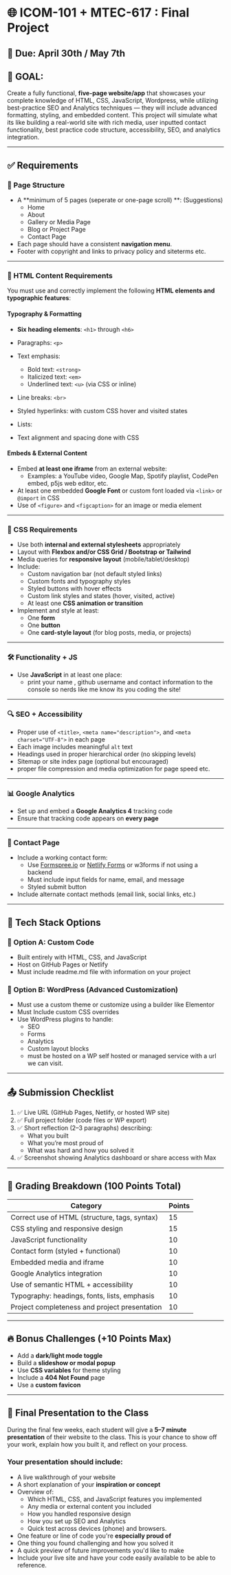 # 🌐 ICOM-101 + MTEC-617 : Final Project

## 📅 Due: April 30th / May 7th

## 🧠 GOAL:
Create a fully functional, **five-page website/app** that showcases your complete knowledge of HTML, CSS, JavaScript, Wordpress, while utilizing best-practice SEO and Analytics techniques — they will include advanced formatting, styling, and embedded content. This project will simulate what its like building a real-world site with rich media, user inputted contact functionality, best practice code structure, accessibility, SEO, and analytics integration.

---

## ✅ Requirements

### 📄 Page Structure
- A **minimum of 5 pages (seperate or one-page scroll) **: (Suggestions) 
  - Home
  - About
  - Gallery or Media Page
  - Blog or Project Page
  - Contact Page
- Each page should have a consistent **navigation menu**.
- Footer with copyright and links to privacy policy and siteterms etc.


---

### 🎨 HTML Content Requirements
You must use and correctly implement the following **HTML elements and typographic features**:

#### Typography & Formatting
- **Six heading elements**: `<h1>` through `<h6>`
- Paragraphs: `<p>`
- Text emphasis:
  - Bold text: `<strong>`
  - Italicized text: `<em>`
  - Underlined text: `<u>` (via CSS or inline)
- Line breaks: `<br>`

- Styled hyperlinks: with custom CSS hover and visited states
- Lists:
- Text alignment and spacing done with CSS

#### Embeds & External Content
- Embed **at least one iframe** from an external website:
  - Examples: a YouTube video, Google Map, Spotify playlist, CodePen embed, p5js web editor, etc.
- At least one embedded **Google Font** or custom font loaded via `<link>` or `@import` in CSS
- Use of `<figure>` and `<figcaption>` for an image or media element

---

### 🎨 CSS Requirements
- Use both **internal and external stylesheets** appropriately
- Layout with **Flexbox and/or CSS Grid / Bootstrap or Tailwind**
- Media queries for **responsive layout** (mobile/tablet/desktop)
- Include:
  - Custom navigation bar (not default styled links)
  - Custom fonts and typography styles
  - Styled buttons with hover effects
  - Custom link styles and states (hover, visited, active)
  - At least one **CSS animation or transition**
- Implement and style at least:
  - One **form**
  - One **button**
  - One **card-style layout** (for blog posts, media, or projects)

---

### 🛠️ Functionality + JS
- Use **JavaScript** in at least one place:
  - print your name , github username and contact information to the console so nerds like me know its you coding the site! 



---

### 🔍 SEO + Accessibility
- Proper use of `<title>`, `<meta name="description">`, and `<meta charset="UTF-8">` in each page
- Each image includes meaningful `alt` text
- Headings used in proper hierarchical order (no skipping levels)
- Sitemap or site index page (optional but encouraged)
- proper file compression and media optimization for page speed etc. 

---

### 📊 Google Analytics
- Set up and embed a **Google Analytics 4** tracking code
- Ensure that tracking code appears on **every page**

---

### 💌 Contact Page
- Include a working contact form:
  - Use [Formspree.io](https://formspree.io/) or [Netlify Forms](https://docs.netlify.com/forms/setup/) or w3forms if not using a backend
  - Must include input fields for name, email, and message
  - Styled submit button
- Include alternate contact methods (email link, social links, etc.)

---

## 🧩 Tech Stack Options

### 🔹 Option A: Custom Code
- Built entirely with HTML, CSS, and JavaScript
- Host on GitHub Pages or Netlify
- Must include readme.md file with information on your project

### 🔹 Option B: WordPress (Advanced Customization)
- Must use a custom theme or customize using a builder like Elementor
- Must Include custom CSS overrides 
- Use WordPress plugins to handle:
  - SEO
  - Forms
  - Analytics
  - Custom layout blocks
  - must be hosted on a WP self hosted or managed service with a url we can visit. 

---

## 📤 Submission Checklist
1. ✅ Live URL (GitHub Pages, Netlify, or hosted WP site)
2. ✅ Full project folder (code files or WP export)
3. ✅ Short reflection (2–3 paragraphs) describing:
   - What you built
   - What you’re most proud of
   - What was hard and how you solved it
4. ✅ Screenshot showing Analytics dashboard or share access with Max

---

## 💯 Grading Breakdown (100 Points Total)

| Category                                     | Points |
|----------------------------------------------|--------|
| Correct use of HTML (structure, tags, syntax) | 15     |
| CSS styling and responsive design             | 15     |
| JavaScript functionality                      | 10     |
| Contact form (styled + functional)            | 10     |
| Embedded media and iframe                     | 10     |
| Google Analytics integration                  | 10     |
| Use of semantic HTML + accessibility          | 10     |
| Typography: headings, fonts, lists, emphasis  | 10     |
| Project completeness and project presentation               | 10     |

---

## 🔥 Bonus Challenges (+10 Points Max)
- Add a **dark/light mode toggle**
- Build a **slideshow or modal popup**
- Use **CSS variables** for theme styling
- Include a **404 Not Found** page
- Use a **custom favicon**

---

## 🎤 Final Presentation to the Class

During the final few weeks, each student will give a **5–7 minute presentation** of their website to the class. This is your chance to show off your work, explain how you built it, and reflect on your process.

### Your presentation should include:
- A live walkthrough of your website
- A short explanation of your **inspiration or concept**
- Overview of:
  - Which HTML, CSS, and JavaScript features you implemented
  - Any media or external content you included
  - How you handled responsive design
  - How you set up SEO and Analytics
  - Quick test across devices (phone) and browsers.
- One feature or line of code you're **especially proud of**
- One thing you found challenging and how you solved it
- A quick preview of future improvements you'd like to make
- Include your live site and have your code easily available to be able to reference. 


